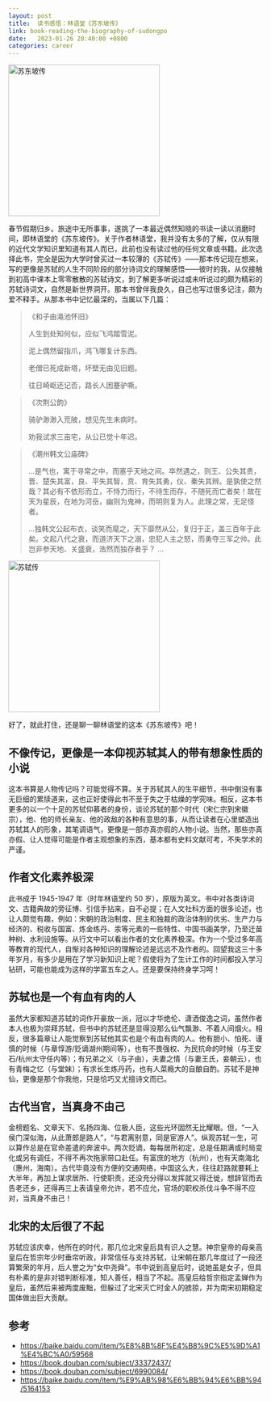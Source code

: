 ```yaml
---
layout: post
title:  读书感悟：林语堂《苏东坡传》
link: book-reading-the-biography-of-sudongpo
date:   2023-01-26 20:40:00 +0800
categories: career
---
```


<img src="https://img9.doubanio.com/view/subject/l/public/s28942595.jpg" width="300" alt="苏东坡传" referrerpolicy="no-referrer"/>

春节假期归乡。旅途中无所事事，遂挑了一本最近偶然知晓的书读一读以消磨时间，即林语堂的《苏东坡传》。关于作者林语堂，我并没有太多的了解，仅从有限的近代文学知识里知道有其人而已，此前也没有读过他的任何文章或书籍。此次选择此书，完全是因为大学时曾买过一本较薄的《苏轼传》——那本传记现在想来，写的更像是苏轼的人生不同阶段的部分诗词文的理解感悟——彼时的我，从仅接触到初高中课本上零零散散的苏轼诗文，到了解更多听说过或未听说过的颇为精彩的苏轼诗词文，自然是新世界洞开。那本书曾伴我良久，自己也写过很多记注，颇为爱不释手。从那本书中记忆最深的，当属以下几篇：

> 《和子由渑池怀旧》
>
> 人生到处知何似，应似飞鸿踏雪泥。
>
> 泥上偶然留指爪，鸿飞哪复计东西。
>
> 老僧已死成新塔，坏壁无由见旧题。
>
> 往日崎岖还记否，路长人困蹇驴嘶。

> 《次荆公韵》
>
> 骑驴渺渺入荒陂，想见先生未病时。
>
> 劝我试求三亩宅，从公已觉十年迟。

> 《潮州韩文公庙碑》
>
> ...是气也，寓于寻常之中，而塞乎天地之间。卒然遇之，则王、公失其贵，晋、楚失其富，良、平失其智，贲、育失其勇，仪、秦失其辨。是孰使之然哉？其必有不依形而立，不恃力而行，不待生而存，不随死而亡者矣！故在天为星辰，在地为河岳，幽则为鬼神，而明则复为人。此理之常，无足怪者。
>
> ...独韩文公起布衣，谈笑而麾之，天下靡然从公，复归于正，盖三百年于此矣。文起八代之衰，而道济天下之溺，忠犯人主之怒，而勇夺三军之帅。此岂非参天地、关盛衰，浩然而独存者乎？
> ...

<img src="https://img2.doubanio.com/view/subject/l/public/s33576673.jpg" width="300" alt="苏轼传" referrerpolicy="no-referrer"/>

好了，就此打住，还是聊一聊林语堂的这本《苏东坡传》吧！

## 不像传记，更像是一本仰视苏轼其人的带有想象性质的小说

这本书算是人物传记吗？可能觉得不算。关于苏轼其人的生平细节，书中倒没有事无巨细的累牍道来，这也正好使得此书不至于失之于枯燥的学究味。相反，这本书更多的以一个十足的苏轼仰慕者的身份，谈论苏轼的那个时代（宋仁宗到宋徽宗），他、他的师长亲友、他的政敌的各种有意思的事，从而让读者在心里塑造出苏轼其人的形象，其笔调语气，更像是一部亦真亦假的人物小说。当然，那些亦真亦假、让人觉得可能是作者主观想象的东西，基本都有史料文献可考，不失学术的严谨。

## 作者文化素养极深

此书成于 1945-1947 年（时年林语堂约 50 岁），原版为英文。书中对各类诗词文、古籍典故的旁征博、引信手拈来，自不必提；在人文社科方面的很多论述，也让人颇觉有趣，例如：宋朝的政治制度、民主和独裁的政治体制的优劣、生产力与经济的、税收与国富、炼金练丹、汞等元素的一些特性、中国书画美学，乃至迁苗种树、水利设施等。从行文中可以看出作者的文化素养极深。作为一个受过多年高等教育的现代人，自惭对各种知识的理解论述是远远不及作者的。回望我这三十多年岁月，有多少是用在了学习新知识上呢？假使将为了生计工作的时间都投入学习钻研，可能也能成为这样的学富五车之人。还是要保持终身学习呵！

## 苏轼也是一个有血有肉的人

虽然大家都知道苏轼的词作开豪放一派，冠以才华绝伦、潇洒俊逸之词，虽然作者本人也极为崇拜苏轼，但书中的苏轼还是显得没那么仙气飘渺、不着人间烟火。相反，很多篇章让人能觉察到苏轼他其实也是个有血有肉的人。他有胆小、怕死、谨慎的时候（与章惇游/贬谪湖州期间等），也有不畏强权、为民抗命的时候（与王安石/杭州太守任内等）；有兄弟之义（与子由），夫妻之情（与妻王氏，妾朝云），也有青梅之忆（与堂妹）；有求长生炼丹药，也有人菜瘾大的自酿自酌。苏轼不是神仙，更像是那个你我他，只是恰巧又尤擅诗文而已。

## 古代当官，当真身不由己

金榜题名、文章天下、名扬四海、位极人臣，这些光环固然无比耀眼。但，“一入侯门深似海，从此萧郎是路人”，“与君离别意，同是宦游人”。纵观苏轼一生，可以算作总是在官命差遣的奔波中。两次贬谪，每每居所初定，总是任期满或时局变化或另有调任，不得不再次拖家带口赴任。有富庶的地方（杭州），也有天南海北（惠州，海南）。古代毕竟没有方便的交通网络，中国这么大，往往赶路就要耗上大半年，再加上谋求居所、行使职责，还没充分得以发挥就又得迁徙，想辞官而去告老还乡，还得再三上表请皇帝允许，若不应允，官场的职权杀伐斗争不得不应对，当真身不由己！

## 北宋的太后很了不起

苏轼应该庆幸，他所在的时代，那几位北宋皇后具有识人之慧。神宗皇帝的母亲高皇后在哲宗年少时垂帘听政，非常信任与支持苏轼，让宋朝在那几年度过了一段还算繁荣的年月，后人誉之为“女中尧舜”。书中说到高皇后时，说她虽是女子，但具有朴素的是非对错判断标准，知人善任，相当了不起。高皇后给哲宗指定孟婵作为皇后，虽然后来被两度废黜，但躲过了北宋灭亡时金人的掳掠，并为南宋初期稳定国体做出巨大贡献。

## 参考

- <https://baike.baidu.com/item/%E8%8B%8F%E4%B8%9C%E5%9D%A1%E4%BC%A0/59568>
- <https://book.douban.com/subject/33372437/>
- <https://book.douban.com/subject/6990084/>
- <https://baike.baidu.com/item/%E9%AB%98%E6%BB%94%E6%BB%94/5164153>

